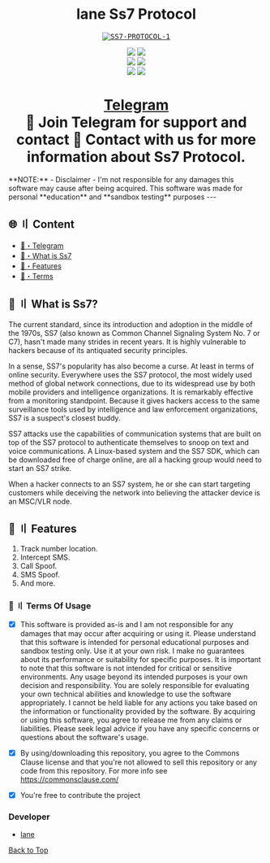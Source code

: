 
<h1 align="center">
lane Ss7 Protocol
</h1>
<p align="center"> 
  <kbd>
<a href="https://ibb.co/f8z7bd7"><img src="https://i.ibb.co/wJF1Th1/SS7-PROTOCOL-1.png" alt="SS7-PROTOCOL-1" border="0"></a>
  </kbd>
</p>
<p align="center">
    <img src="https://img.shields.io/github/stars/cankatx/stealer?color=%23000000&logoColor=%23000000">
    <img src="https://img.shields.io/github/forks/cankatx/stealer?color=%23000000"> 
    <br>
    <img src="https://img.shields.io/github/languages/top/cankatx/stealer?color=%23000000">
    <img src="https://img.shields.io/github/last-commit/cankatx/stealer?color=%23000000&logoColor=%23000000">
    <br>
    <img src="https://img.shields.io/github/issues/cankatx/stealer?color=%23000000&logoColor=%23000000">
    <img src="https://img.shields.io/github/issues-closed/cankatx/stealer?color=%23000000&logoColor=%23000000">
    <br>
</p>
<h1 align="center">
<a href="https://t.me/laneservicee">Telegram</a><br>
🔱 Join Telegram for support and contact 🔱
  Contact with us for more information about Ss7 Protocol.
</h1>
**NOTE:** 
- Disclaimer -
I'm not responsible for any damages this software may cause after being acquired. 
This software was made for personal **education** and **sandbox testing** purposes
---


## <a id="content"></a>🌐 〢 Content
- [🌌・Telegram](https://t.me/laneTg)
- [🎉・What is Ss7](#ss7)
- [🔰・Features](#features)
- [💼・Terms](#terms)



## <a id="ss7"></a> 📁 〢 What is Ss7?
The current standard, since its introduction and adoption in the middle of the 1970s, SS7 (also known as Common Channel Signaling System No. 7 or C7), hasn't made many strides in recent years. It is highly vulnerable to hackers because of its antiquated security principles.

In a sense, SS7's popularity has also become a curse. At least in terms of online security. Everywhere uses the SS7 protocol, the most widely used method of global network connections, due to its widespread use by both mobile providers and intelligence organizations. It is remarkably effective from a monitoring standpoint. Because it gives hackers access to the same surveillance tools used by intelligence and law enforcement organizations, SS7 is a suspect's closest buddy.


SS7 attacks use the capabilities of communication systems that are built on top of the SS7 protocol to authenticate themselves to snoop on text and voice communications. A Linux-based system and the SS7 SDK, which can be downloaded free of charge online, are all a hacking group would need to start an SS7 strike.

When a hacker connects to an SS7 system, he or she can start targeting customers while deceiving the network into believing the attacker device is an MSC/VLR node.





## <a id="features"></a>💎 〢 Features
1. Track number location.
2. Intercept SMS.
3. Call Spoof.
4. SMS Spoof.
5. And more.




### <a id="terms"></a>💼 〢 Terms Of Usage
- [x] This software is provided as-is and I am not responsible for any damages that may occur after acquiring or using it. Please understand that this software is intended for personal educational purposes and sandbox testing only. Use it at your own risk. I make no guarantees about its performance or suitability for specific purposes. It is important to note that this software is not intended for critical or sensitive environments. Any usage beyond its intended purposes is your own decision and responsibility. You are solely responsible for evaluating your own technical abilities and knowledge to use the software appropriately. I cannot be held liable for any actions you take based on the information or functionality provided by the software. By acquiring or using this software, you agree to release me from any claims or liabilities. Please seek legal advice if you have any specific concerns or questions about the software's usage.

- [x] By using/downloading this repository, you agree to the Commons Clause license and that you're not allowed to sell this repository or any code from this repository. For more info see https://commonsclause.com/

- [x] You're free to contribute the project


### Developer
- [lane](https://t.me/laneTg)



<a href=#top>Back to Top</a></p>


